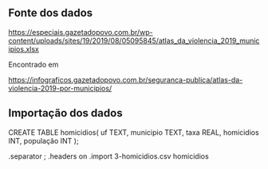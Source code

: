 ## Fonte dos dados

https://especiais.gazetadopovo.com.br/wp-content/uploads/sites/19/2019/08/05095845/atlas_da_violencia_2019_municipios.xlsx

Encontrado em

https://infograficos.gazetadopovo.com.br/seguranca-publica/atlas-da-violencia-2019-por-municipios/

## Importação dos dados

CREATE TABLE homicidios(
  uf TEXT,
  municipio TEXT,
  taxa REAL,
  homicidios INT,
  população INT
);


.separator ;
.headers on
.import 3-homicidios.csv homicidios

